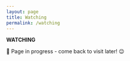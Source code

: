 ```yaml
---
layout: page
title: Watching
permalink: /watching
---
```


<b>WATCHING</b>

🚧 Page in progress - come back to visit later! 😉

<style>
  .wrapper {
    max-width: 58em;
  }
</style>